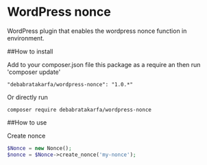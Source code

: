 # WordPress nonce
WordPress plugin that enables the wordpress nonce function in environment.

##How to install

Add to your composer.json file this package as a require an then run 'composer update'
```
"debabratakarfa/wordpress-nonce": "1.0.*"
```

Or directly run
```
composer require debabratakarfa/wordpress-nonce
```

##How to use

Create nonce
```php
$Nonce = new Nonce();
$nonce = $Nonce->create_nonce('my-nonce');
```
